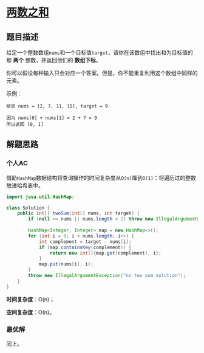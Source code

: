 # [两数之和](https://leetcode-cn.com/problems/two-sum/)

## 题目描述

给定一个整数数组`nums`和一个目标值`target`，请你在该数组中找出和为目标值的那 **两个** 整数，并返回他们的 **数组下标**。

你可以假设每种输入只会对应一个答案。但是，你不能重复利用这个数组中同样的元素。

示例：

```
给定 nums = [2, 7, 11, 15], target = 9

因为 nums[0] + nums[1] = 2 + 7 = 9
所以返回 [0, 1]
```

## 解题思路

### 个人AC

借助`HashMap`数据结构将查询操作的时间复杂度从`O(n)`降到`O(1)`：将遍历过的整数放进哈希表中。

```Java
import java.util.HashMap;

class Solution {
    public int[] twoSum(int[] nums, int target) {
        if (null == nums || nums.length < 2) throw new IllegalArgumentException("Input array error");
        
        HashMap<Integer, Integer> map = new HashMap<>();
        for (int i = 0; i < nums.length; i++) {
            int complement = target - nums[i];
            if (map.containsKey(complement)) {
                return new int[]{map.get(complement), i};
            }
            map.put(nums[i], i);
        }
        throw new IllegalArgumentException("no tow sum solution");
    }
}
```

**时间复杂度**：O(n)；

**空间复杂度**：O(n)。

### 最优解

同上。